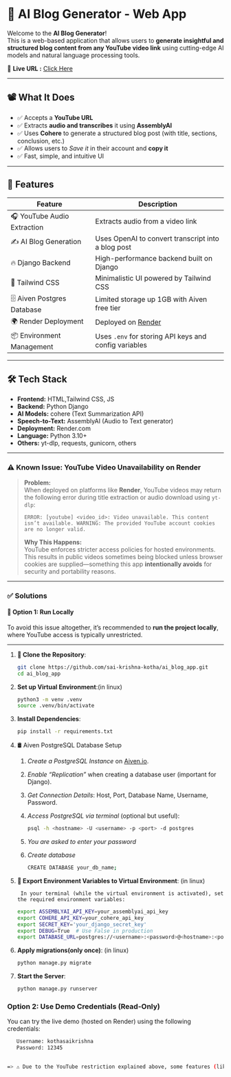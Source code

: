 # 🧠 AI Blog Generator - Web App

Welcome to the **AI Blog Generator**!  
This is a web-based application that allows users to **generate insightful and structured blog content from any YouTube video link** using cutting-edge AI models and natural language processing tools.

📍 **Live URL :**  [Click Here](https://ai-blog-app-qs73.onrender.com/)  

---

## 📽️ What It Does
- ✅ Accepts a **YouTube URL**
- ✅ Extracts **audio and transcribes** it using **AssemblyAI**
- ✅ Uses **Cohere** to generate a structured blog post (with title, sections, conclusion, etc.)
- ✅ Allows users to *Save it* in their account and **copy it**
- ✅ Fast, simple, and intuitive UI

---

## 🚀 Features

| Feature                     | Description                                                                 |
|-----------------------------|-----------------------------------------------------------------------------|
| 🎧 YouTube Audio Extraction | Extracts audio from a video link                                            |
| ✍️ AI Blog Generation       | Uses OpenAI to convert transcript into a blog post                          |
| 🔥 Django Backend           | High-performance backend built on Django                                    |
| 🎨 Tailwind CSS             | Minimalistic UI powered by Tailwind CSS                                     |
| 🗄️ Aiven Postgres Database  | Limited storage up 1GB with Aiven free tier                                 |
| 🌍 Render Deployment        | Deployed on [Render](https://render.com)                                    |
| 📦 Environment Management   | Uses `.env` for storing API keys and config variables                       |

---

## 🛠️ Tech Stack
- **Frontend:** HTML,Tailwind CSS, JS
- **Backend:** Python Django 
- **AI Models:** cohere (Text Summarization API)
- **Speech-to-Text:** AssemblyAI (Audio to Text generator)
- **Deployment:** Render.com
- **Language:** Python 3.10+
- **Others:** yt-dlp, requests, gunicorn, others

---

### ⚠️ Known Issue: YouTube Video Unavailability on Render

> **Problem:**  
> When deployed on platforms like **Render**, YouTube videos may return the following error during title extraction or audio download using `yt-dlp`:
> 
> 
> `ERROR: [youtube] <video_id>: Video unavailable. This content isn’t available. WARNING: The provided YouTube account cookies are no longer valid.`
> 
> **Why This Happens:**  
> YouTube enforces stricter access policies for hosted environments. This results in public videos sometimes being blocked unless browser cookies are supplied—something this app **intentionally avoids** for security and portability reasons.

* * *

### ✅ Solutions

#### 🔹 Option 1: Run Locally

To avoid this issue altogether, it’s recommended to **run the project locally**, where YouTube access is typically unrestricted.

---

1. **🚀 Clone the Repository**:
    ```bash
    git clone https://github.com/sai-krishna-kotha/ai_blog_app.git
    cd ai_blog_app
    ```
2. **Set up Virtual Environment**:(in linux)
   ```bash
   python3 -m venv .venv
   source .venv/bin/activate
   ```
3. **Install Dependencies**:
   ```bash
   pip install -r requirements.txt
   ```
4. 🛢️ Aiven PostgreSQL Database Setup

    1. *Create a PostgreSQL Instance* on [Aiven.io](https://aiven.io).
    2. *Enable “Replication”* when creating a database user (important for Django).
    3. *Get Connection Details*: Host, Port, Database Name, Username, Password.

    4. *Access PostgreSQL via terminal* (optional but useful):
        ```bash
        psql -h <hostname> -U <username> -p <port> -d postgres
        ```
    5. *You are asked to enter your password*
    6. *Create database*
        ```bash
        CREATE DATABASE your_db_name;
        ```
3. **🌿 Export Environment Variables to Virtual Environment**: (in linux)

        In your terminal (while the virtual environment is activated), set the required environment variables:
   ```bash
   export ASSEMBLYAI_API_KEY=your_assemblyai_api_key
   export COHERE_API_KEY=your_cohere_api_key
   export SECRET_KEY='your_django_secret_key'
   export DEBUG=True  # Use False in production
   export DATABASE_URL=postgres://<username>:<password>@<hostname>:<port>/<db_name>?sslmode=require
   ```
2. **Apply migrations(only once)**: (in linux)
   ```bash
   python manage.py migrate
   ```
4. **Start the Server**:
   ```bash
   python manage.py runserver
   ```
### Option 2: Use Demo Credentials (Read-Only)

You can try the live demo (hosted on Render) using the following credentials:
```bash
   Username: kothasaikrishna
   Password: 12345
     

=> ⚠️ Due to the YouTube restriction explained above, some features (like video title fetch or transcription) may not work in the demo environment.